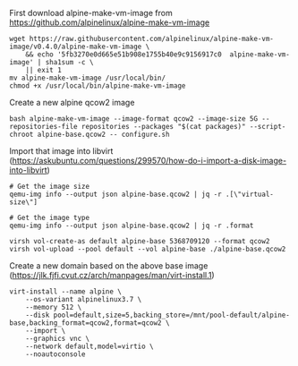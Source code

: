First download alpine-make-vm-image from https://github.com/alpinelinux/alpine-make-vm-image

    wget https://raw.githubusercontent.com/alpinelinux/alpine-make-vm-image/v0.4.0/alpine-make-vm-image \
        && echo '5fb3270e0d665e51b908e1755b40e9c9156917c0  alpine-make-vm-image' | sha1sum -c \
        || exit 1
    mv alpine-make-vm-image /usr/local/bin/
    chmod +x /usr/local/bin/alpine-make-vm-image


Create a new alpine qcow2 image

    bash alpine-make-vm-image --image-format qcow2 --image-size 5G --repositories-file repositories --packages "$(cat packages)" --script-chroot alpine-base.qcow2 -- configure.sh


Import that image into libvirt (https://askubuntu.com/questions/299570/how-do-i-import-a-disk-image-into-libvirt)

    # Get the image size
    qemu-img info --output json alpine-base.qcow2 | jq -r .[\"virtual-size\"]
    
    # Get the image type
    qemu-img info --output json alpine-base.qcow2 | jq -r .format

    virsh vol-create-as default alpine-base 5368709120 --format qcow2
    virsh vol-upload --pool default --vol alpine-base ./alpine-base.qcow2


Create a new domain based on the above base image (https://jlk.fjfi.cvut.cz/arch/manpages/man/virt-install.1)

    virt-install --name alpine \
        --os-variant alpinelinux3.7 \
        --memory 512 \
        --disk pool=default,size=5,backing_store=/mnt/pool-default/alpine-base,backing_format=qcow2,format=qcow2 \
        --import \
        --graphics vnc \
        --network default,model=virtio \
        --noautoconsole